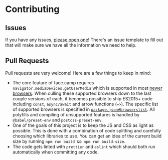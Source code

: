 # Contributing

## Issues

If you have any issues, [please open one](https://github.com/andyet/face.camp/issues/new)! There's an issue template to fill out that will make sure we have all the information we need to help.

## Pull Requests

Pull requests are very welcome! Here are a few things to keep in mind:

- The core feature of face.camp requires `navigator.mediaDevices.getUserMedia` which is supported in most [newer browsers](https://caniuse.com/#feat=stream). When culling these supported browsers down to the last couple versions of each, it becomes possible to ship ES2015+ code including `const`, `async/await` and arrow functions (`=>`). The specific list of supported browsers is specified in [`package.json#browserslist`](https://github.com/andyet/face.camp/blob/master/package.json#L5-L12). All polyfills and compiling of unsupported features is handled by `@babel/preset-env` and `postcss-preset-env`.
- One of the goals of this project is to keep the JS and CSS as light as possible. This is done with a combination of code splitting and carefully choosing which libraries to use. You can get an idea of the current build size by running `npm run build && npm run build:size`.
- The code gets linted with `prettier` and `eslint` which should both run automatically when committing any code.
